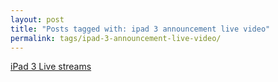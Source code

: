 ```yaml
---
layout: post
title: "Posts tagged with: ipad 3 announcement live video"
permalink: tags/ipad-3-announcement-live-video/
---
```

[iPad 3 Live streams](/2012/03/ipad-3-live-streams)
